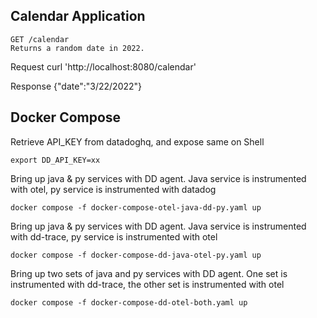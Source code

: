 ## Calendar Application
```
GET /calendar
Returns a random date in 2022.
```

Request
curl 'http://localhost:8080/calendar'

Response
{"date":"3/22/2022"}


## Docker Compose

Retrieve API_KEY from datadoghq, and expose same on Shell

```
export DD_API_KEY=xx
```

Bring up java & py services with DD agent. Java service is instrumented with otel, py service is instrumented with datadog

```
docker compose -f docker-compose-otel-java-dd-py.yaml up
```

Bring up java & py services with DD agent. Java service is instrumented with dd-trace, py service is instrumented with otel

```
docker compose -f docker-compose-dd-java-otel-py.yaml up
```

Bring up two sets of java and py services with DD agent. One set is instrumented with dd-trace, the other set is instrumented with otel

```
docker compose -f docker-compose-dd-otel-both.yaml up
```